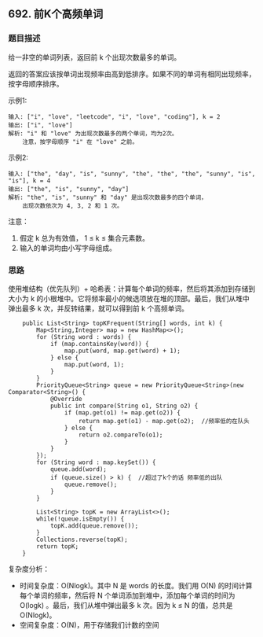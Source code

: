 ## 692. 前K个高频单词

### 题目描述
给一非空的单词列表，返回前 k 个出现次数最多的单词。

返回的答案应该按单词出现频率由高到低排序。如果不同的单词有相同出现频率，按字母顺序排序。

示例1:
```
输入: ["i", "love", "leetcode", "i", "love", "coding"], k = 2
输出: ["i", "love"]
解析: "i" 和 "love" 为出现次数最多的两个单词，均为2次。
    注意，按字母顺序 "i" 在 "love" 之前。
```

示例2:
```
输入: ["the", "day", "is", "sunny", "the", "the", "the", "sunny", "is", "is"], k = 4
输出: ["the", "is", "sunny", "day"]
解析: "the", "is", "sunny" 和 "day" 是出现次数最多的四个单词，
    出现次数依次为 4, 3, 2 和 1 次。

```

注意：
1. 假定 k 总为有效值， 1 ≤ k ≤ 集合元素数。
2. 输入的单词均由小写字母组成。

### 思路
使用堆结构（优先队列）+ 哈希表：计算每个单词的频率，然后将其添加到存储到大小为 k 的小根堆中。它将频率最小的候选项放在堆的顶部。最后，我们从堆中弹出最多 k 次，并反转结果，就可以得到前 k 个高频单词。
```   
    public List<String> topKFrequent(String[] words, int k) {
        Map<String,Integer> map = new HashMap<>();
        for (String word : words) {
            if (map.containsKey(word)) {
                map.put(word, map.get(word) + 1);
            } else {
                map.put(word, 1);
            }
        }
        PriorityQueue<String> queue = new PriorityQueue<String>(new Comparator<String>() {
            @Override
            public int compare(String o1, String o2) {
                if (map.get(o1) != map.get(o2)) {
                    return map.get(o1) - map.get(o2);  //频率低的在队头
                } else {
                    return o2.compareTo(o1);
                }
            }
        });
        for (String word : map.keySet()) {
            queue.add(word);
            if (queue.size() > k) {  //超过了k个的话 频率低的出队
                queue.remove();
            }
        }

        List<String> topK = new ArrayList<>();
        while(!queue.isEmpty()) {
            topK.add(queue.remove());
        }
        Collections.reverse(topK);
        return topK;
    }
```

复杂度分析：

* 时间复杂度：O(Nlogk)。其中 N 是 words 的长度。我们用 O(N) 的时间计算每个单词的频率，然后将 N 个单词添加到堆中，添加每个单词的时间为 O(logk) 。最后，我们从堆中弹出最多 k 次。因为 k ≤ N 的值，总共是O(Nlogk)。
* 空间复杂度：O(N)，用于存储我们计数的空间

